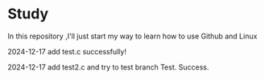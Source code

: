 # Study
In this repository ,I'll just start my way to learn how to use Github and Linux

2024-12-17 add test.c successfully!

2024-12-17 add test2.c and try to test branch Test. Success.

